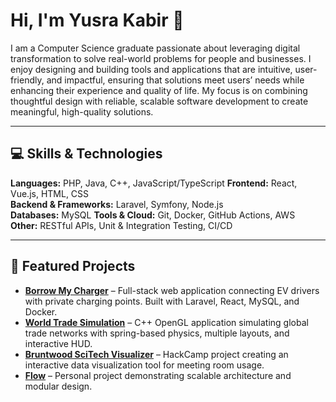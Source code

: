 # Hi, I'm Yusra Kabir 👋

I am a Computer Science graduate passionate about leveraging digital transformation to solve real-world problems for people and businesses. I enjoy designing and building tools and applications that are intuitive, user-friendly, and impactful, ensuring that solutions meet users’ needs while enhancing their experience and quality of life. My focus is on combining thoughtful design with reliable, scalable software development to create meaningful, high-quality solutions.

---

## 💻 Skills & Technologies

**Languages:** PHP, Java, C++, JavaScript/TypeScript
**Frontend:** React, Vue.js, HTML, CSS  
**Backend & Frameworks:** Laravel, Symfony, Node.js  
**Databases:** MySQL
**Tools & Cloud:** Git, Docker, GitHub Actions, AWS  
**Other:** RESTful APIs, Unit & Integration Testing, CI/CD  

---

## 📂 Featured Projects

- **[Borrow My Charger](link)** – Full-stack web application connecting EV drivers with private charging points. Built with Laravel, React, MySQL, and Docker.  
- **[World Trade Simulation](link)** – C++ OpenGL application simulating global trade networks with spring-based physics, multiple layouts, and interactive HUD.  
- **[Bruntwood SciTech Visualizer](link)** – HackCamp project creating an interactive data visualization tool for meeting room usage.  
- **[Flow](link)** – Personal project demonstrating scalable architecture and modular design.  
